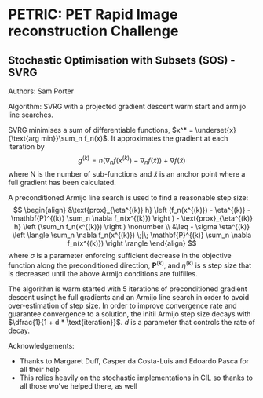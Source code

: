 # PETRIC: PET Rapid Image reconstruction Challenge

## Stochastic Optimisation with Subsets (SOS) - SVRG

Authors: Sam Porter 

Algorithm:
SVRG with a projected gradient descent warm start and armijo line searches.

SVRG minimises a sum of differentiable functions, $x^* = \underset{x}{\text{arg min}}\sum_n f_n(x)$. It approximates the gradient at each iteration by
$$
\begin{equation}
    g^{(k)} = n\left(\nabla_n f(x^{(k)}) - \nabla_n f(\tilde{x})\right) + \nabla f(\tilde{x})
\end{equation}
$$
where N is the number of sub-functions and $\tilde{x}$ is an anchor point where a full gradient has been calculated.

A preconditioned Armijo line search is used to find a reasonable step size:
$$
\begin{align}
    &\text{prox}_{\eta^{(k)} h} \left (f_n(x^{(k)}) - \eta^{(k)} - \mathbf{P}^{(k)} \sum_n \nabla f_n(x^{(k)}) \right )  - \text{prox}_{\eta^{(k)} h} \left (\sum_n f_n(x^{(k)}) \right ) \nonumber \\  &\leq - \sigma \eta^{(k)} \left \langle \sum_n \nabla f_n(x^{(k)}) \;|\; \mathbf{P}^{(k)} \sum_n \nabla f_n(x^{(k)}) \right \rangle
\end{align}
$$
where $\sigma$ is a parameter enforcing sufficient decrease in the objective function along the preconditioned direction, $\mathbf{P}^{(k)}$, and $\eta^{(k)}$ is s step size that is decreased until the above Armijo conditions are fulfilles.

The algorithm is warm started with 5 iterations of preconditioned gradient descent usingt he full gradients and an Armijo line search in order to avoid over-estimation of step size. In order to improve convergence rate and guarantee convergence to a solution, the initil Armijo step size decays with $\dfrac{1}{1 + d * \text{iteration}}$. $d$ is a parameter that controls the rate of decay.

Acknowledgements: 
- Thanks to Margaret Duff, Casper da Costa-Luis and Edoardo Pasca for all their help
- This relies heavily on the stochastic implementations in CIL so thanks to all those wo've helped there, as well